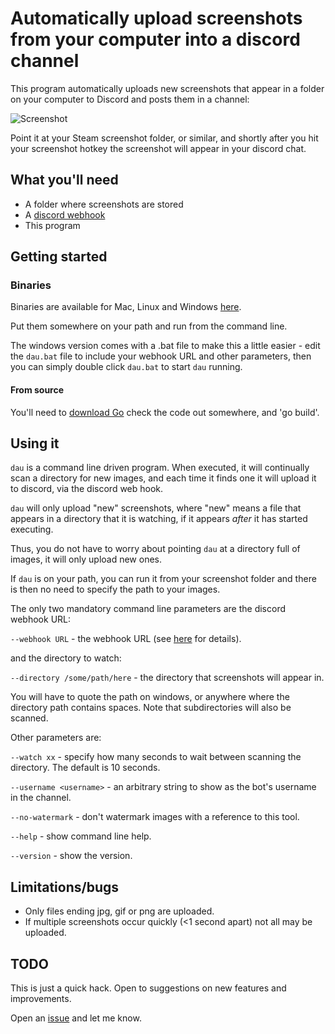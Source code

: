 # Automatically upload screenshots from your computer into a discord channel

This program automatically uploads new screenshots that appear in a folder on your computer to Discord and posts them in a channel:

![Screenshot](http://i.imgur.com/QPS9V6f.jpg)

Point it at your Steam screenshot folder, or similar, and shortly after you hit your screenshot hotkey the screenshot will appear in your discord chat.

## What you'll need

* A folder where screenshots are stored
* A [discord webhook](https://support.discordapp.com/hc/en-us/articles/228383668-Intro-to-Webhooks)
* This program

## Getting started

### Binaries

Binaries are available for Mac, Linux and Windows [here](https://github.com/tardisx/discord-auto-upload/releases/latest).

Put them somewhere on your path and run from the command line.

The windows version comes with a .bat file to make this a little easier - edit the `dau.bat` file to include your webhook URL and
other parameters, then you can simply double click `dau.bat` to start `dau` running.

#### From source

You'll need to [download Go](https://golang.org/dl/) check the code out somewhere, and 'go build'.

## Using it

`dau` is a command line driven program. When executed, it will continually scan a directory for new images, and each time it finds one it will upload it to discord, via the discord web hook.

`dau` will only upload "new" screenshots, where "new" means a file that appears in a directory that it is watching, if it appears *after* it has started executing.

Thus, you do not have to worry about pointing `dau` at a directory full of images, it will only upload new ones.

If `dau` is on your path, you can run it from your screenshot folder and there is then no need to specify the path to your images.

The only two mandatory command line parameters are the discord webhook URL:

`--webhook URL` - the webhook URL (see [here](https://support.discordapp.com/hc/en-us/articles/228383668-Intro-to-Webhooks) for details).

and the directory to watch:

`--directory /some/path/here` - the directory that screenshots will appear in.

You will have to quote the path on windows, or anywhere where the directory path contains spaces. Note that
subdirectories will also be scanned.

Other parameters are:

`--watch xx` - specify how many seconds to wait between scanning the directory. The default is 10 seconds.

`--username <username>` - an arbitrary string to show as the bot's username in the channel.

`--no-watermark` - don't watermark images with a reference to this tool.

`--help` - show command line help.

`--version` - show the version.

## Limitations/bugs

* Only files ending jpg, gif or png are uploaded.
* If multiple screenshots occur quickly (<1 second apart) not all may be uploaded.

## TODO
This is just a quick hack. Open to suggestions on new features and improvements.

Open an [issue](https://github.com/tardisx/discord-auto-upload/issues/new) and let me know.
